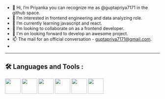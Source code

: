 - 👋 Hi, I’m Priyanka you can recognize me as @guptapriya7171 in the github space.
- 👀 I’m interested in frontend engineering and data analyzing role.
- 🌱 I’m currently learning javascript and react.
- 💞️ I’m looking to collaborate on as a frontend developer.
- 🚀 I'm on looking forward to develop an awesome project.
- 📫 The mail for an official conversation - guptapriya7171@gmail.com.
- 
<!---
guptapriya7171/guptapriya7171 is a ✨ special ✨ repository because its `README.md` (this file) appears on your GitHub profile.
You can click the Preview link to take a look at your changes.
--->
<hr>

<h2>🛠️ Languages and Tools :</h2>



<img src = "https://user-images.githubusercontent.com/96413187/209562678-4377f9b3-042b-45c0-8896-cd2614ff37cd.png" width="50" height="50" />
<img src = "https://w7.pngwing.com/pngs/509/571/png-transparent-cascading-style-sheets-logo-css3-html-web-development-world-wide-web-blue-angle-web-design.png" width="50" height="50" />
<img src = "https://upload.wikimedia.org/wikipedia/commons/thumb/6/6a/JavaScript-logo.png/480px-JavaScript-logo.png" width="50" height="50" />
<img src = "https://www.pngfind.com/pngs/m/685-6854994_react-logo-no-background-hd-png-download.png" width="50" height="50" />
<img src = "https://pluralsight2.imgix.net/paths/images/nodejs-45adbe594d.png" width="50" height="50" />
<img src = "https://ijicrack.com/wp-content/uploads/2021/02/MySQL-Crack.jpg" width="50" height="50" />

